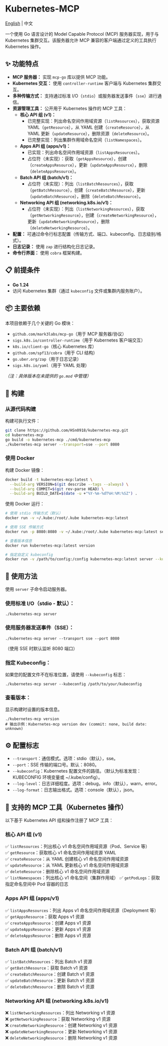 # Kubernetes-MCP

[English](README.md) | 中文

一个使用 Go 语言设计的 Model Capable Protocol (MCP) 服务器实现，用于与 Kubernetes 集群交互。该服务器允许 MCP 兼容的客户端通过定义的工具执行 Kubernetes 操作。

## ✨ 功能特点

* **MCP 服务器：** 实现 `mcp-go` 库以提供 MCP 功能。
* **Kubernetes 交互：** 使用 `controller-runtime` 客户端与 Kubernetes 集群交互。
* **多种传输方式：** 支持通过标准 I/O（`stdio`）或服务器发送事件（`sse`）进行通信。
* **资源管理工具：** 公开用于 Kubernetes 操作的 MCP 工具：
    * **核心 API 组 (v1)：**
        * 已完整实现：列出命名空间作用域资源（`listResources`），获取资源 YAML（`getResource`），从 YAML 创建（`createResource`），从 YAML 更新（`updateResource`），删除资源（`deleteResource`）。
        * 已完整实现：列出集群作用域命名空间（`listNamespaces`）。
    * **Apps API 组 (apps/v1)：**
        * 已实现：列出命名空间作用域资源（`listAppsResources`）。
        * 占位符（未实现）：获取（`getAppsResource`），创建（`createAppsResource`），更新（`updateAppsResource`），删除（`deleteAppsResource`）。
    * **Batch API 组 (batch/v1)：**
        * 占位符（未实现）：列出（`listBatchResources`），获取（`getBatchResource`），创建（`createBatchResource`），更新（`updateBatchResource`），删除（`deleteBatchResource`）。
    * **Networking API 组 (networking.k8s.io/v1)：**
        * 占位符（未实现）：列出（`listNetworkingResources`），获取（`getNetworkingResource`），创建（`createNetworkingResource`），更新（`updateNetworkingResource`），删除（`deleteNetworkingResource`）。
* **配置：** 可通过命令行标志配置（传输方式、端口、kubeconfig、日志级别/格式）。
* **日志记录：** 使用 `zap` 进行结构化日志记录。
* **命令行界面：** 使用 `cobra` 框架构建。

## 📋 前提条件

* **Go 1.24**
* 访问 Kubernetes 集群（通过 `kubeconfig` 文件或集群内服务账户）。

## 📦 主要依赖

本项目依赖于几个关键的 Go 模块：

* `github.com/mark3labs/mcp-go`（用于 MCP 服务器/协议）
* `sigs.k8s.io/controller-runtime`（用于 Kubernetes 客户端交互）
* `k8s.io/client-go`（核心 Kubernetes 库）
* `github.com/spf13/cobra`（用于 CLI 结构）
* `go.uber.org/zap`（用于日志记录）
* `sigs.k8s.io/yaml`（用于 YAML 处理）

*（注：具体版本在未提供的 `go.mod` 中管理）*

## 🔨 构建

### 从源代码构建

构建可执行文件：

```bash
git clone https://github.com/HSn0918/kubernetes-mcp.git
cd kubernetes-mcp
go build -o kubernetes-mcp ./cmd/kubernetes-mcp
./kubernetes-mcp server --transport=sse --port 8080
```

### 使用 Docker

构建 Docker 镜像：

```bash
docker build -t kubernetes-mcp:latest \
  --build-arg VERSION=$(git describe --tags --always) \
  --build-arg COMMIT=$(git rev-parse HEAD) \
  --build-arg BUILD_DATE=$(date -u +"%Y-%m-%dT%H:%M:%SZ") .
```

使用 Docker 运行：

```bash
# 使用 stdio 传输方式（默认）
docker run -v ~/.kube:/root/.kube kubernetes-mcp:latest

# 使用 SSE 传输方式
docker run -p 8080:8080 -v ~/.kube:/root/.kube kubernetes-mcp:latest server --transport=sse

# 查看版本信息
docker run kubernetes-mcp:latest version

# 指定自定义 kubeconfig
docker run -v /path/to/config:/config kubernetes-mcp:latest server --kubeconfig=/config
```

## 🚀 使用方法

使用 `server` 子命令启动服务器。

### 使用标准 I/O（stdio - 默认）：
```shell
./kubernetes-mcp server
```

### 使用服务器发送事件（SSE）：
```shell
./kubernetes-mcp server --transport sse --port 8080
```
（使用 SSE 时默认监听 8080 端口）

### 指定 Kubeconfig：

如果您的配置文件不在标准位置，请使用 `--kubeconfig` 标志：
```shell
./kubernetes-mcp server --kubeconfig /path/to/your/kubeconfig
```

### 查看版本：

显示构建时设置的版本信息。
```shell
./kubernetes-mcp version
# 输出示例：Kubernetes-mcp version dev (commit: none, build date: unknown)
```

## ⚙️ 配置标志
- `--transport`：通信模式。选项：stdio（默认），sse。
- `--port`：SSE 传输的端口号。默认：8080。
- `--kubeconfig`：Kubernetes 配置文件的路径。（默认为标准发现：KUBECONFIG 环境变量或 ~/.kube/config）。
- `--log-level`：日志详细程度。选项：debug，info（默认），warn，error。
- `--log-format`：日志输出格式。选项：console（默认），json。

## 🧩 支持的 MCP 工具（Kubernetes 操作）

以下基于 Kubernetes API 组和操作注册了 MCP 工具：

### 核心 API 组 (v1)
✅ `listResources`：列出核心 v1 命名空间作用域资源（Pod、Service 等）  
✅ `getResource`：获取核心 v1 命名空间作用域资源 YAML  
✅ `createResource`：从 YAML 创建核心 v1 命名空间作用域资源  
✅ `updateResource`：从 YAML 更新核心 v1 命名空间作用域资源  
✅ `deleteResource`：删除核心 v1 命名空间作用域资源  
✅ `listNamespaces`：列出核心 v1 命名空间（集群作用域）
✅ `getPodLogs`：获取指定命名空间中 Pod 容器的日志
### Apps API 组 (apps/v1)
✅ `listAppsResources`：列出 Apps v1 命名空间作用域资源（Deployment 等）  
✅ `getAppsResource`：获取 Apps v1 资源  
✅ `createAppsResource`：创建 Apps v1 资源  
✅ `updateAppsResource`：更新 Apps v1 资源  
✅ `deleteAppsResource`：删除 Apps v1 资源

### Batch API 组 (batch/v1)
✅ `listBatchResources`：列出 Batch v1 资源  
✅ `getBatchResource`：获取 Batch v1 资源  
✅ `createBatchResource`：创建 Batch v1 资源  
✅ `updateBatchResource`：更新 Batch v1 资源  
✅ `deleteBatchResource`：删除 Batch v1 资源

### Networking API 组 (networking.k8s.io/v1)
❌ `listNetworkingResources`：列出 Networking v1 资源  
❌ `getNetworkingResource`：获取 Networking v1 资源  
❌ `createNetworkingResource`：创建 Networking v1 资源  
❌ `updateNetworkingResource`：更新 Networking v1 资源  
❌ `deleteNetworkingResource`：删除 Networking v1 资源
